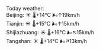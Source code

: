 Today weather:  
Beijing: ☀️   🌡️+14°C 🌬️↑19km/h  
Tianjin: ☀️   🌡️+15°C 🌬️↑15km/h  
Shijiazhuang: ☀️   🌡️+16°C 🌬️↖15km/h  
Tangshan: ☀️   🌡️+14°C 🌬️↗13km/h  
